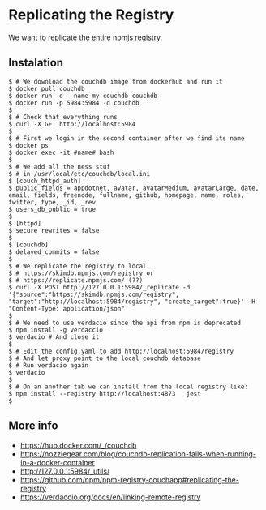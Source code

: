 # Replicating the Registry

We want to replicate the entire npmjs registry.

## Instalation

```shell
$ # We download the couchdb image from dockerhub and run it
$ docker pull couchdb
$ docker run -d --name my-couchdb couchdb
$ docker run -p 5984:5984 -d couchdb
$
$ # Check that everything runs
$ curl -X GET http://localhost:5984
$ 
$ # First we login in the second container after we find its name
$ docker ps
$ docker exec -it #name# bash
$
$ # We add all the ness stuf
$ # in /usr/local/etc/couchdb/local.ini
$ [couch_httpd_auth]
$ public_fields = appdotnet, avatar, avatarMedium, avatarLarge, date, email, fields, freenode, fullname, github, homepage, name, roles, twitter, type, _id, _rev
$ users_db_public = true
$
$ [httpd]
$ secure_rewrites = false
$
$ [couchdb]
$ delayed_commits = false
$
$ # We replicate the registry to local
$ # https://skimdb.npmjs.com/registry or
$ # https://replicate.npmjs.com/ (??)
$ curl -X POST http://127.0.0.1:5984/_replicate -d '{"source":"https://skimdb.npmjs.com/registry", "target":"http://localhost:5984/registry", "create_target":true}' -H "Content-Type: application/json" 
$
$ # We need to use verdacio since the api from npm is deprecated
$ npm install -g verdaccio
$ verdacio # And close it
$
$ # Edit the config.yaml to add http://localhost:5984/registry
$ # And let proxy point to the local couchdb database
$ # Run verdacio again
$ verdacio
$
$ # On an another tab we can install from the local registry like:
$ npm install --registry http://localhost:4873   jest
$
```

## More info

- https://hub.docker.com/_/couchdb
- https://nozzlegear.com/blog/couchdb-replication-fails-when-running-in-a-docker-container
- http://127.0.0.1:5984/_utils/
- https://github.com/npm/npm-registry-couchapp#replicating-the-registry
- https://verdaccio.org/docs/en/linking-remote-registry
